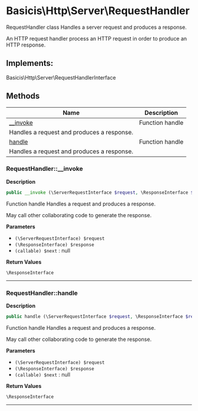 # Basicis\Http\Server\RequestHandler  

RequestHandler class
Handles a server request and produces a response.

An HTTP request handler process an HTTP request in order to produce an
HTTP response.  

## Implements:
Basicis\Http\Server\RequestHandlerInterface



## Methods

| Name | Description |
|------|-------------|
|[__invoke](#requesthandler__invoke)|Function handle
Handles a request and produces a response.|
|[handle](#requesthandlerhandle)|Function handle
Handles a request and produces a response.|




### RequestHandler::__invoke  

**Description**

```php
public __invoke (\ServerRequestInterface $request, \ResponseInterface $response, callable $next)
```

Function handle
Handles a request and produces a response. 

May call other collaborating code to generate the response. 

**Parameters**

* `(\ServerRequestInterface) $request`
* `(\ResponseInterface) $response`
* `(callable) $next`
: null  

**Return Values**

`\ResponseInterface`




<hr />


### RequestHandler::handle  

**Description**

```php
public handle (\ServerRequestInterface $request, \ResponseInterface $response, callable $next)
```

Function handle
Handles a request and produces a response. 

May call other collaborating code to generate the response. 

**Parameters**

* `(\ServerRequestInterface) $request`
* `(\ResponseInterface) $response`
* `(callable) $next`
: null  

**Return Values**

`\ResponseInterface`




<hr />

